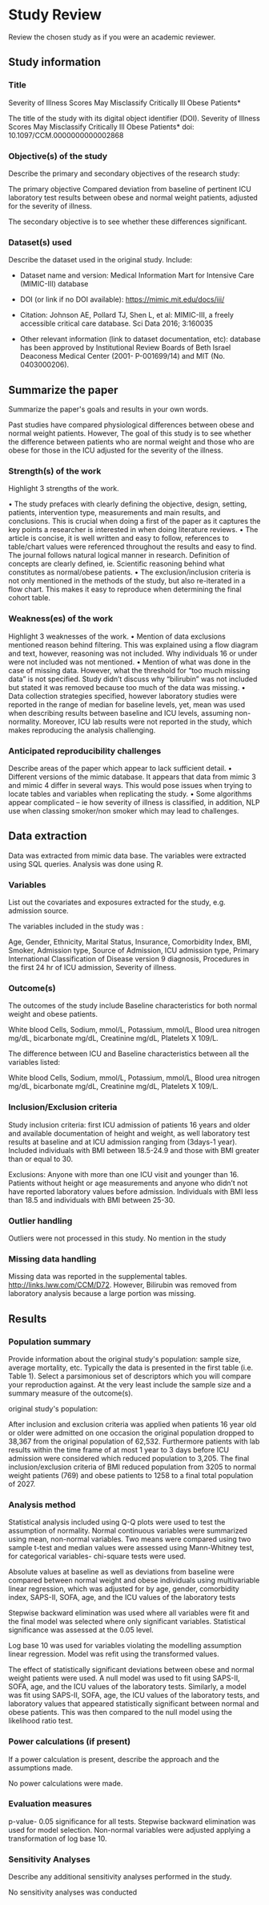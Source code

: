 # Study Review

Review the chosen study as if you were an academic reviewer.


## Study information


### Title

Severity of Illness Scores May Misclassify Critically Ill Obese Patients*


The title of the study with its digital object identifier (DOI).
Severity of Illness Scores May Misclassify Critically Ill Obese Patients*
doi: 10.1097/CCM.0000000000002868


### Objective(s) of the study

Describe the primary and secondary objectives of the research study:

The primary objective Compared deviation from baseline of pertinent ICU laboratory test results between obese and normal weight patients, adjusted for the severity of illness.

The secondary objective is to see whether these differences significant.

### Dataset(s) used

Describe the dataset used in the original study. Include:

* Dataset name and version: Medical Information Mart for Intensive Care (MIMIC-III) database
* DOI (or link if no DOI available): https://mimic.mit.edu/docs/iii/
* Citation: Johnson AE, Pollard TJ, Shen L, et al: MIMIC-III, a freely accessible
critical care database. Sci Data 2016; 3:160035

* Other relevant information (link to dataset documentation, etc): database has been approved by Institutional Review Boards of Beth Israel Deaconess Medical Center (2001-
P-001699/14) and MIT (No. 0403000206).



## Summarize the paper

Summarize the paper's goals and results in your own words.

Past studies have compared physiological differences between obese and normal weight patients. However, The goal of this study  is to see whether the difference between patients who are normal weight and those who are obese for those in the ICU adjusted for the severity of the illness. 

### Strength(s) of the work

Highlight 3 strengths of the work.

•	The study prefaces  with clearly defining the objective, design, setting, patients, intervention type, measurements and main results, and conclusions. This is crucial when doing a first of the paper as it captures the key points a researcher is interested in when doing literature reviews. 
•	The article is concise, it is well written and easy to follow, references to table/chart values were referenced throughout the results and easy to find. The journal follows natural logical manner in research. Definition of concepts are clearly defined, ie. Scientific reasoning behind what constitutes as normal/obese patients. 
•	The exclusion/inclusion criteria is not only mentioned in the methods of the study, but also re-iterated in a flow chart. This makes it easy to reproduce when determining the final cohort table. 
### Weakness(es) of the work

Highlight 3 weaknesses of the work.
•	Mention of data exclusions mentioned reason behind filtering. This was explained using a flow diagram and text, however, reasoning was not included. Why individuals 16 or under were not included was not mentioned. 
•	Mention of what was done in the case of missing data. However, what the threshold for “too much missing data” is not specified. Study didn’t discuss why “bilirubin”  was not included but stated it was removed because  too much of the data was missing. 
•	Data collection strategies specified, however laboratory studies were reported in the range of median for baseline levels, yet, mean was used when describing results between baseline and ICU levels, assuming non-normality. Moreover, ICU lab results were not reported in the study, which makes reproducing the analysis challenging. 

### Anticipated reproducibility challenges

Describe areas of the paper which appear to lack sufficient detail.
•	Different versions of the mimic database.  It appears that data from mimic 3 and mimic 4 differ in several ways. This would pose issues when trying to locate tables and variables when replicating the study. 
•	Some algorithms appear complicated – ie how severity of illness is classified, in addition, NLP use when classing smoker/non smoker which may lead to challenges. 
## Data extraction
Data was extracted from mimic data base. The variables were extracted using SQL queries. Analysis was done using R.

### Variables
List out the covariates and exposures extracted for the study, e.g. admission source.

The variables included in the study was : 

Age, Gender, Ethnicity, Marital Status, Insurance, Comorbidity Index, BMI, Smoker, Admission type, Source of Admission, ICU admission type, Primary International Classification of Disease version 9 diagnosis, Procedures in the first 24 hr of ICU admission, Severity of illness. 



### Outcome(s)

The outcomes of the study include Baseline characteristics for both normal weight and obese patients. 

White blood Cells, Sodium, mmol/L, Potassium, mmol/L, Blood urea nitrogen mg/dL, bicarbonate mg/dL, Creatinine mg/dL, Platelets X 109/L. 

The difference between ICU and Baseline characteristics between all the variables listed: 

White blood Cells, Sodium, mmol/L, Potassium, mmol/L, Blood urea nitrogen mg/dL, bicarbonate mg/dL, Creatinine mg/dL, Platelets X 109/L. 


### Inclusion/Exclusion criteria

Study inclusion criteria: 
first ICU admission of patients 16 years and older and available documentation of height and
weight, as well laboratory test results at baseline and at ICU admission ranging from (3days-1 year). Included individuals with BMI between 18.5-24.9 and those with BMI greater than or equal to 30. 

Exclusions: 
Anyone with more than one ICU visit and younger than 16. Patients without height or age measurements and anyone who didn’t not have reported laboratory values before admission.
Individuals with BMI less than 18.5 and individuals with BMI between 25-30.

### Outlier handling

Outliers were not processed in this study. No mention in the study

### Missing data handling

Missing data was reported in the supplemental tables. http://links.lww.com/CCM/D72. 
However, Bilirubin was removed from laboratory analysis because a large portion was missing. 


## Results

### Population summary

Provide information about the original study's population: sample size, average mortality, etc. Typically the data is presented in the first table (i.e. Table 1). Select a parsimonious set of descriptors which you will compare your reproduction against. At the very least include the sample size and a summary measure of the outcome(s).

original study's population:

After inclusion and exclusion criteria was applied when patients 16 year old or older were admitted on one occasion the original population dropped to 38,367 from the original population of 62,532. Furthermore patients with lab results within the time frame of at most 1 year to 3 days before ICU admission were considered which reduced population to 3,205. The final inclusion/exclusion criteria of BMI reduced population from 3205 to normal weight patients (769) and obese patients to 1258 to a final total population of 2027. 


### Analysis method

Statistical analysis included using Q-Q plots were used to test the assumption of normality. Normal continuous variables were summarized using mean, non-normal variables. Two means were compared using two sample t-test and median values were assessed using Mann-Whitney test, for categorical variables- chi-square tests were used. 

Absolute values at baseline as well as deviations from baseline were compared between normal weight and obese individuals using multivariable linear regression, which was adjusted for by age, gender, comorbidity index, SAPS-II, SOFA, age, and the ICU values of the laboratory tests

Stepwise backward elimination was used where all variables were fit and the final model was selected where only significant variables. Statistical significance was assessed at the 0.05 level. 

Log base 10 was used for variables violating the modelling assumption linear regression. Model was refit using the transformed values.

The effect of statistically significant deviations between obese and normal weight patients were used. A null model was used to fit using SAPS-II, SOFA, age, and the
ICU values of the laboratory tests. Similarly, a model was fit using SAPS-II, SOFA, age, the
ICU values of the laboratory tests, and laboratory values that appeared statistically significant between normal and obese patients. This was then compared to the null model using the likelihood ratio test. 

### Power calculations (if present)

If a power calculation is present, describe the approach and the assumptions made.

No power calculations were made. 

### Evaluation measures

p-value- 0.05 significance for all tests.  Stepwise backward elimination was used for model selection. Non-normal variables were adjusted applying a transformation of log base 10. 

### Sensitivity Analyses

Describe any additional sensitivity analyses performed in the study.

No sensitivity analyses was conducted 
